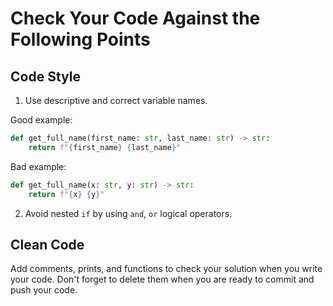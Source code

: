 # Check Your Code Against the Following Points

## Code Style

1. Use descriptive and correct variable names.

Good example:

```python
def get_full_name(first_name: str, last_name: str) -> str:
    return f"{first_name} {last_name}"
```

Bad example:
```python
def get_full_name(x: str, y: str) -> str:
    return f"{x} {y}"
```

2. Avoid nested `if` by using `and`, `or` logical operators.

## Clean Code

Add comments, prints, and functions to check your solution when you write your code. 
Don't forget to delete them when you are ready to commit and push your code.
